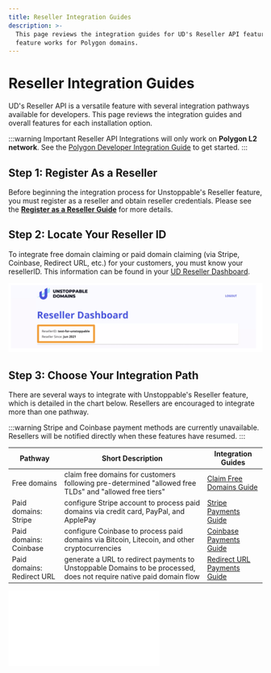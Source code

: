 ```yaml
---
title: Reseller Integration Guides
description: >-
  This page reviews the integration guides for UD's Reseller API feature. This
  feature works for Polygon domains.
---
```


# Reseller Integration Guides

UD's Reseller API is a versatile feature with several integration pathways available for developers. This page reviews the integration guides and overall features for each installation option.

:::warning Important
Reseller API Integrations will only work on **Polygon L2 network**. See the [Polygon Developer Integration Guide](../../polygon/polygon-migration-guide.md) to get started.
:::

## Step 1: Register As a Reseller

Before beginning the integration process for Unstoppable's Reseller feature, you must register as a reseller and obtain reseller credentials. Please see the [**Register as a Reseller Guide**](../index.md) for more details.

## Step 2: Locate Your Reseller ID

To integrate free domain claiming or paid domain claiming (via Stripe, Coinbase, Redirect URL, etc.) for your customers, you must know your resellerID. This information can be found in your [UD Reseller Dashboard](https://unstoppabledomains.com/resellers).

![Location of ResellerID in UD Reseller Dashboard](/images/reseller-id.png '#display=block;margin-left=auto;margin-right=auto;width=80%;')

## Step 3: Choose Your Integration Path

There are several ways to integrate with Unstoppable's Reseller feature, which is detailed in the chart below. Resellers are encouraged to integrate more than one pathway.

:::warning
Stripe and Coinbase payment methods are currently unavailable. Resellers will be notified directly when these features have resumed.
:::

| Pathway                    | Short Description                                                                                                    | Integration Guides                                            |
| -------------------------- | -------------------------------------------------------------------------------------------------------------------- | ------------------------------------------------------------- |
| Free domains               | claim free domains for customers following pre-determined "allowed free TLDs" and "allowed free tiers"               | [Claim Free Domains Guide](claim-free-domains.md)       |
| Paid domains: Stripe       | configure Stripe account to process paid domains via credit card, PayPal, and ApplePay                               | [Stripe Payments Guide](stripe-payments.md)             |
| Paid domains: Coinbase     | configure Coinbase to process paid domains via Bitcoin, Litecoin, and other cryptocurrencies                         | [Coinbase Payments Guide](coinbase-payments.md)         |
| Paid domains: Redirect URL | generate a URL to redirect payments to Unstoppable Domains to be processed, does not require native paid domain flow | [Redirect URL Payments Guide](redirect-url-payments.md) |

<embed src="/snippets/_discord.md" />
